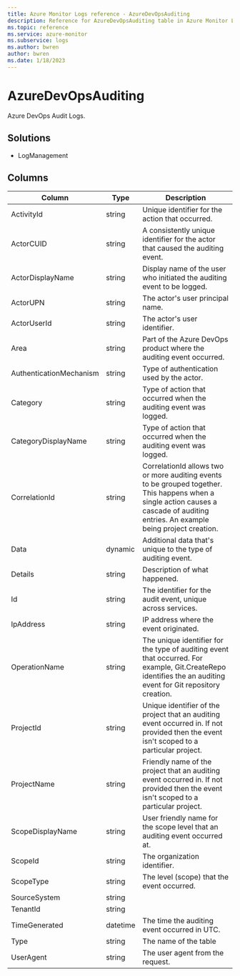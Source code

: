 ```yaml
---
title: Azure Monitor Logs reference - AzureDevOpsAuditing
description: Reference for AzureDevOpsAuditing table in Azure Monitor Logs.
ms.topic: reference
ms.service: azure-monitor
ms.subservice: logs
ms.author: bwren
author: bwren
ms.date: 1/18/2023
---
```


# AzureDevOpsAuditing

 Azure DevOps Audit Logs.

## Solutions

- LogManagement




## Columns

| Column | Type | Description |
| --- | --- | --- |
| ActivityId | string | Unique identifier for the action that occurred. |
| ActorCUID | string | A consistently unique identifier for the actor that caused the auditing event. |
| ActorDisplayName | string | Display name of the user who initiated the auditing event to be logged. |
| ActorUPN | string | The actor's user principal name. |
| ActorUserId | string | The actor's user identifier. |
| Area | string | Part of the Azure DevOps product where the auditing event occurred. |
| AuthenticationMechanism | string | Type of authentication used by the actor. |
| Category | string | Type of action that occurred when the auditing event was logged. |
| CategoryDisplayName | string | Type of action that occurred when the auditing event was logged. |
| CorrelationId | string | CorrelationId allows two or more auditing events to be grouped together. This happens when a single action causes a cascade of auditing entries. An example being project creation. |
| Data | dynamic | Additional data that's unique to the type of auditing event. |
| Details | string | Description of what happened. |
| Id | string | The identifier for the audit event, unique across services. |
| IpAddress | string | IP address where the event originated. |
| OperationName | string | The unique identifier for the type of auditing event that occurred. For example, Git.CreateRepo identifies the an auditing event for Git repository creation. |
| ProjectId | string | Unique identifier of the project that an auditing event occurred in. If not provided then the event isn't scoped to a particular project. |
| ProjectName | string | Friendly name of the project that an auditing event occurred in. If not provided then the event isn't scoped to a particular project. |
| ScopeDisplayName | string | User friendly name for the scope level that an auditing event occurred at. |
| ScopeId | string | The organization identifier. |
| ScopeType | string | The level (scope) that the event occurred. |
| SourceSystem | string |  |
| TenantId | string |  |
| TimeGenerated | datetime | The time the auditing event occurred in UTC. |
| Type | string | The name of the table |
| UserAgent | string | The user agent from the request. |
